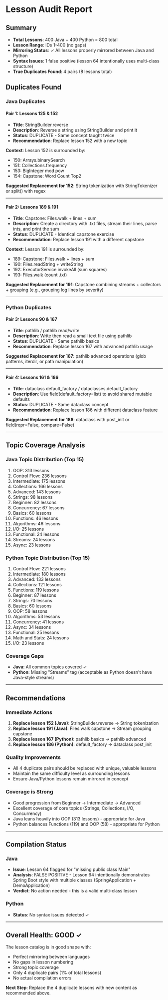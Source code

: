 # Lesson Audit Report

## Summary
- **Total Lessons**: 400 Java + 400 Python = 800 total
- **Lesson Range**: IDs 1-400 (no gaps)
- **Mirroring Status**: ✓ All lessons properly mirrored between Java and Python
- **Syntax Issues**: 1 false positive (lesson 64 intentionally uses multi-class structure)
- **True Duplicates Found**: 4 pairs (8 lessons total)

## Duplicates Found

### Java Duplicates

#### Pair 1: Lessons 125 & 152
- **Title**: StringBuilder.reverse
- **Description**: Reverse a string using StringBuilder and print it
- **Status**: DUPLICATE - Same concept taught twice
- **Recommendation**: Replace lesson 152 with a new topic

**Context**: Lesson 152 is surrounded by:
- 150: Arrays.binarySearch
- 151: Collections.frequency
- 153: BigInteger mod pow
- 154: Capstone: Word Count Top2

**Suggested Replacement for 152**: String tokenization with StringTokenizer or split() with regex

---

#### Pair 2: Lessons 189 & 191
- **Title**: Capstone: Files.walk + lines + sum
- **Description**: Create a directory with .txt files, stream their lines, parse ints, and print the sum
- **Status**: DUPLICATE - Identical capstone exercise
- **Recommendation**: Replace lesson 191 with a different capstone

**Context**: Lesson 191 is surrounded by:
- 189: Capstone: Files.walk + lines + sum
- 190: Files.readString + writeString
- 192: ExecutorService invokeAll (sum squares)
- 193: Files.walk (count .txt)

**Suggested Replacement for 191**: Capstone combining streams + collectors + grouping (e.g., grouping log lines by severity)

---

### Python Duplicates

#### Pair 3: Lessons 90 & 167
- **Title**: pathlib / pathlib read/write
- **Description**: Write then read a small text file using pathlib
- **Status**: DUPLICATE - Same pathlib basics
- **Recommendation**: Replace lesson 167 with advanced pathlib usage

**Suggested Replacement for 167**: pathlib advanced operations (glob patterns, iterdir, or path manipulation)

---

#### Pair 4: Lessons 161 & 186
- **Title**: dataclass default_factory / dataclasses.default_factory
- **Description**: Use field(default_factory=list) to avoid shared mutable defaults
- **Status**: DUPLICATE - Same dataclass concept
- **Recommendation**: Replace lesson 186 with different dataclass feature

**Suggested Replacement for 186**: dataclass with post_init or field(repr=False, compare=False)

---

## Topic Coverage Analysis

### Java Topic Distribution (Top 15)
1. OOP: 313 lessons
2. Control Flow: 236 lessons
3. Intermediate: 175 lessons
4. Collections: 166 lessons
5. Advanced: 143 lessons
6. Strings: 98 lessons
7. Beginner: 82 lessons
8. Concurrency: 67 lessons
9. Basics: 60 lessons
10. Functions: 46 lessons
11. Algorithms: 46 lessons
12. I/O: 25 lessons
13. Functional: 24 lessons
14. Streams: 24 lessons
15. Async: 23 lessons

### Python Topic Distribution (Top 15)
1. Control Flow: 221 lessons
2. Intermediate: 180 lessons
3. Advanced: 133 lessons
4. Collections: 121 lessons
5. Functions: 119 lessons
6. Beginner: 87 lessons
7. Strings: 70 lessons
8. Basics: 60 lessons
9. OOP: 58 lessons
10. Algorithms: 53 lessons
11. Concurrency: 41 lessons
12. Async: 34 lessons
13. Functional: 25 lessons
14. Math and Stats: 24 lessons
15. I/O: 23 lessons

### Coverage Gaps
- **Java**: All common topics covered ✓
- **Python**: Missing "Streams" tag (acceptable as Python doesn't have Java-style streams)

---

## Recommendations

### Immediate Actions
1. **Replace lesson 152 (Java)**: StringBuilder.reverse → String tokenization
2. **Replace lesson 191 (Java)**: Files.walk capstone → Stream grouping capstone
3. **Replace lesson 167 (Python)**: pathlib basics → pathlib advanced
4. **Replace lesson 186 (Python)**: default_factory → dataclass post_init

### Quality Improvements
- All 4 duplicate pairs should be replaced with unique, valuable lessons
- Maintain the same difficulty level as surrounding lessons
- Ensure Java/Python lessons remain mirrored in concept

### Coverage is Strong
- Good progression from Beginner → Intermediate → Advanced
- Excellent coverage of core topics (Strings, Collections, I/O, Concurrency)
- Java leans heavily into OOP (313 lessons) - appropriate for Java
- Python balances Functions (119) and OOP (58) - appropriate for Python

---

## Compilation Status

### Java
- **Issue**: Lesson 64 flagged for "missing public class Main"
- **Analysis**: FALSE POSITIVE - Lesson 64 intentionally demonstrates Spring Boot style with multiple classes (SpringApplication + DemoApplication)
- **Verdict**: No action needed - this is a valid multi-class lesson

### Python
- **Status**: No syntax issues detected ✓

---

## Overall Health: GOOD ✓

The lesson catalog is in good shape with:
- Perfect mirroring between languages
- No gaps in lesson numbering
- Strong topic coverage
- Only 4 duplicate pairs (1% of total lessons)
- No actual compilation errors

**Next Step**: Replace the 4 duplicate lessons with new content as recommended above.
